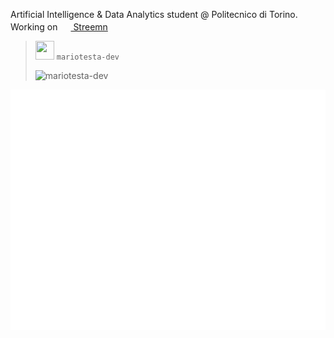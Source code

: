 Artificial Intelligence & Data Analytics student @ Politecnico di Torino. <br/>
Working on [<img src="https://i.ibb.co/W27B59m/Senza-titolo-2.png" height="17px" width="17px"> Streemn](http://streemn.com)  
 
  
  
> <img src="https://avatars.githubusercontent.com/u/50962465?v=4" height="30px" width="30px"> `mariotesta-dev`  
>
> ![mariotesta-dev](https://komarev.com/ghpvc/?username=mariotesta-devw&label=Profile%20views&color=0e75b6&style=flat)

![Metrics](./github-metrics.svg)
